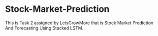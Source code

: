 # Stock-Market-Prediction
This is Task 2 assigned by LetsGrowMore that is Stock Market Prediction And Forecasting Using Stacked LSTM.
